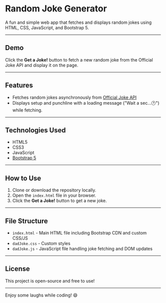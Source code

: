# Random Joke Generator

A fun and simple web app that fetches and displays random jokes using HTML, CSS, JavaScript, and Bootstrap 5.

---

## Demo

Click the **Get a Joke!** button to fetch a new random joke from the Official Joke API and display it on the page.

---

## Features

- Fetches random jokes asynchronously from [Official Joke API](https://official-joke-api.appspot.com/jokes/random)
- Displays setup and punchline with a loading message ("Wait a sec...🕑") while fetching.

---

## Technologies Used

- HTML5
- CSS3
- JavaScript
- [Bootstrap 5](https://getbootstrap.com/)

---

## How to Use

1. Clone or download the repository locally.
2. Open the `index.html` file in your browser.
3. Click the **Get a Joke!** button to get a new joke.

---

## File Structure

- `index.html` - Main HTML file including Bootstrap CDN and custom CSS/JS
- `dadJoke.css` - Custom styles
- `dadJoke.js` - JavaScript file handling joke fetching and DOM updates

---

## License

This project is open-source and free to use!

---

Enjoy some laughs while coding! 😄
